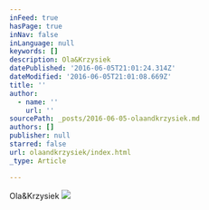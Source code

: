 ```yaml
---
inFeed: true
hasPage: true
inNav: false
inLanguage: null
keywords: []
description: Ola&Krzysiek
datePublished: '2016-06-05T21:01:24.314Z'
dateModified: '2016-06-05T21:01:08.669Z'
title: ''
author:
  - name: ''
    url: ''
sourcePath: _posts/2016-06-05-olaandkrzysiek.md
authors: []
publisher: null
starred: false
url: olaandkrzysiek/index.html
_type: Article

---
```

Ola&Krzysiek
![](https://the-grid-user-content.s3-us-west-2.amazonaws.com/fffb0929-1438-46b8-b95d-60d70ab0329e.jpg)